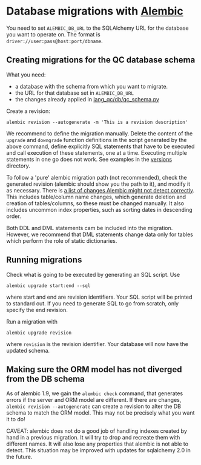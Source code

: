 # Database migrations with [Alembic](https://alembic.sqlalchemy.org/en/latest/)

You need to set `ALEMBIC_DB_URL` to the SQLAlchemy URL for the database you
want to operate on.
The format is `driver://user:pass@host:port/dbname`.

## Creating migrations for the QC database schema

What you need:

- a database with the schema from which you want to migrate.
- the URL for that database set in `ALEMBIC_DB_URL`
- the changes already applied in [lang_qc/db/qc_schema.py](../lang_qc/db/qc_schema.py)

Create a revision:

```alembic revision --autogenerate -m 'This is a revision description'```

We recommend to define the migration manually. Delete the content of the
`upgrade` and `downgrade` function definitions in the script generated by the
above command, define explicitly SQL statements that have to be executed and
call execution of these statements, one at a time. Executing multiple statements
in one go does not work. See examples in the [versions](./versions)
directory.

To follow a 'pure' alembic migration path (not recommended), check the
generated revision (alembic should show you the path to it), and modify it
as necessary. There is [a list of changes Alembic might not detect correctly].
This includes table/column name changes, which generate deletion and creation
of tables/columns, so these must be changed manually. It also includes uncommon
index properties, such as sorting dates in descending order.

Both DDL and DML statements cam be included into the  migration. However, we
recommend that DML statements change data only for tables which perform the
role of static dictionaries.

## Running migrations

Check what is going to be executed by generating an SQL script. Use

```alembic upgrade start:end --sql```

where start and end are revision identifiers. Your SQL script will be printed to
standard out. If you need to generate SQL to go from scratch, only specify the
end revision.

Run a migration with

```alembic upgrade revision```

where `revision` is the revision identifier. Your database will now have the
updated schema.

[a list of changes Alembic might not detect correctly]: https://alembic.sqlalchemy.org/en/latest/autogenerate.html#what-does-autogenerate-detect-and-what-does-it-not-detect

## Making sure the ORM model has not diverged from the DB schema

As of alembic 1.9, we gain the `alembic check` command, that generates errors
if the server and ORM model are different. If there are changes,
`alembic revision --autogenerate` can create a revision to alter the DB schema
to match the ORM model. This may not be precisely what you want it to do!

CAVEAT: alembic does not do a good job of handling indexes created by hand in
a previous migration. It will try to drop and recreate them with different
names. It will also lose any properties that alembic is not able to detect.
This situation may be improved with updates for sqlalchemy 2.0 in the future.
